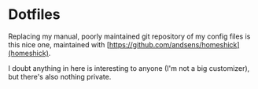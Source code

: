 # Dotfiles

Replacing my manual, poorly maintained git repository of my config files is this nice one, maintained with [https://github.com/andsens/homeshick](homeshick).

I doubt anything in here is interesting to anyone (I'm not a big customizer), but there's also nothing private.
